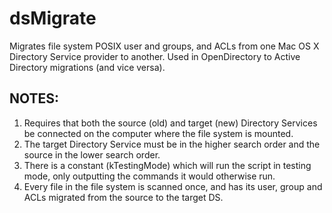 # dsMigrate
Migrates file system POSIX user and groups, and ACLs from one Mac OS X Directory Service provider to another. Used in OpenDirectory to Active Directory migrations (and vice versa).

## NOTES:
1. Requires that both the source (old) and target (new) Directory Services be connected on the computer where the file system is mounted.
2. The target Directory Service must be in the higher search order and the source in the lower search order.
3. There is a constant (kTestingMode) which will run the script in testing mode, only outputting the commands it would otherwise run.
4. Every file in the file system is scanned once, and has its user, group and ACLs migrated from the source to the target DS.
